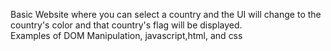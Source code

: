 Basic Website where you can select a country and the UI will change to the country's color and that country's flag will be displayed.  
Examples of DOM Manipulation, javascript,html, and css
